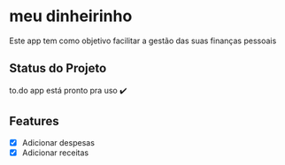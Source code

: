 
# meu dinheirinho 

Este app tem como objetivo facilitar a gestão das suas finanças pessoais

##  Status do Projeto

to.do app está pronto pra uso ✔️


## Features

- [x] Adicionar despesas
- [x] Adicionar receitas